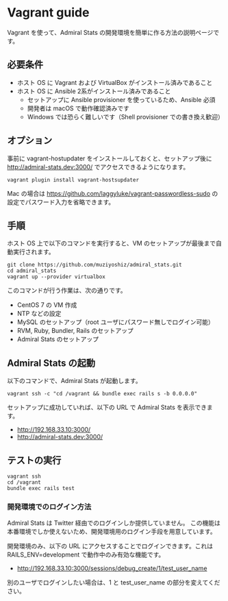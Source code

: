 # Vagrant guide

Vagrant を使って、Admiral Stats の開発環境を簡単に作る方法の説明ページです。

## 必要条件

- ホスト OS に Vagrant および VirtualBox がインストール済みであること
- ホスト OS に Ansible 2系がインストール済みであること
    - セットアップに Ansible provisioner を使っているため、Ansible 必須
    - 開発者は macOS で動作確認済みです
    - Windows では恐らく難しいです（Shell provisioner での書き換え歓迎）

## オプション

事前に vagrant-hostupdater をインストールしておくと、セットアップ後に http://admiral-stats.dev:3000/ でアクセスできるようになります。

```
vagrant plugin install vagrant-hostsupdater
```

Mac の場合は https://github.com/laggyluke/vagrant-passwordless-sudo の設定でパスワード入力を省略できます。

## 手順

ホスト OS 上で以下のコマンドを実行すると、VM のセットアップが最後まで自動実行されます。

```
git clone https://github.com/muziyoshiz/admiral_stats.git
cd admiral_stats
vagrant up --provider virtualbox
```

このコマンドが行う作業は、次の通りです。

- CentOS 7 の VM 作成
- NTP などの設定
- MySQL のセットアップ（root ユーザにパスワード無しでログイン可能）
- RVM, Ruby, Bundler, Rails のセットアップ
- Admiral Stats のセットアップ

## Admiral Stats の起動

以下のコマンドで、Admiral Stats が起動します。

```
vagrant ssh -c "cd /vagrant && bundle exec rails s -b 0.0.0.0"
```

セットアップに成功していれば、以下の URL で Admiral Stats を表示できます。

- http://192.168.33.10:3000/
- http://admiral-stats.dev:3000/

## テストの実行

```
vagrant ssh
cd /vagrant
bundle exec rails test
```

### 開発環境でのログイン方法

Admiral Stats は Twitter 経由でのログインしか提供していません。
この機能は本番環境でしか使えないため、開発環境用のログイン手段を用意しています。

開発環境のみ、以下の URL にアクセスすることでログインできます。これは RAILS_ENV=development で動作中のみ有効な機能です。

- http://192.168.33.10:3000/sessions/debug_create/1/test_user_name

別のユーザでログインしたい場合は、1 と test_user_name の部分を変えてください。

